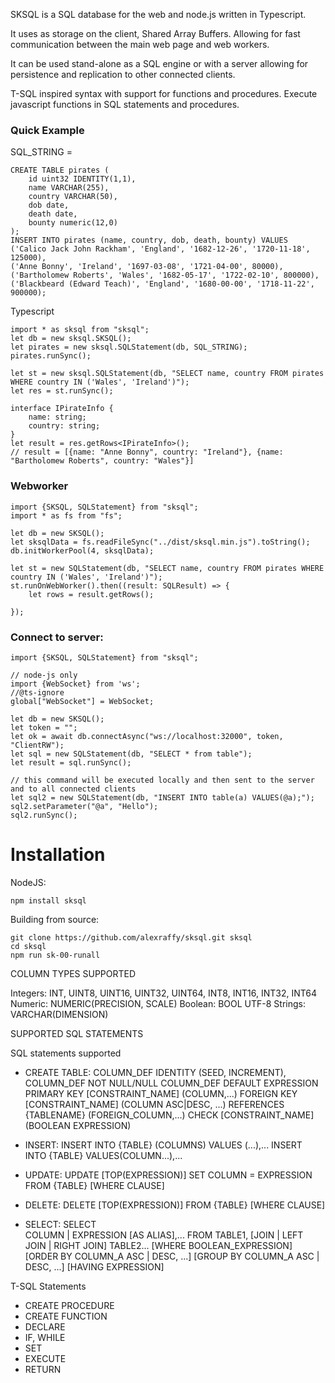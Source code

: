 
SKSQL is a SQL database for the web and node.js written in Typescript.


It uses as storage on the client, Shared Array Buffers. Allowing for fast communication between the main web page and web workers.

It can be used stand-alone as a SQL engine or with a server allowing for persistence and replication to other connected clients.

T-SQL inspired syntax with support for functions and procedures. Execute javascript functions in SQL statements and procedures.

### Quick Example

SQL_STRING = 
	
	CREATE TABLE pirates (
		id uint32 IDENTITY(1,1),
		name VARCHAR(255),
		country VARCHAR(50),
		dob date,
		death date,
		bounty numeric(12,0)
	);
	INSERT INTO pirates (name, country, dob, death, bounty) VALUES
	('Calico Jack John Rackham', 'England', '1682-12-26', '1720-11-18', 125000),
	('Anne Bonny', 'Ireland', '1697-03-08', '1721-04-00', 80000),
	('Bartholomew Roberts', 'Wales', '1682-05-17', '1722-02-10', 800000),
	('Blackbeard (Edward Teach)', 'England', '1680-00-00', '1718-11-22', 900000);



Typescript
	
	import * as sksql from "sksql";
	let db = new sksql.SKSQL();
	let pirates = new sksql.SQLStatement(db, SQL_STRING);
	pirates.runSync();
	
	let st = new sksql.SQLStatement(db, "SELECT name, country FROM pirates WHERE country IN ('Wales', 'Ireland')");
	let res = st.runSync();
	
	interface IPirateInfo {
		name: string;
		country: string;
	}
	let result = res.getRows<IPirateInfo>();
	// result = [{name: "Anne Bonny", country: "Ireland"}, {name: "Bartholomew Roberts", country: "Wales"}]
	


### Webworker
 
	
	import {SKSQL, SQLStatement} from "sksql";
	import * as fs from "fs";
	
	let db = new SKSQL();
	let sksqlData = fs.readFileSync("../dist/sksql.min.js").toString();
	db.initWorkerPool(4, sksqlData);
	
	let st = new SQLStatement(db, "SELECT name, country FROM pirates WHERE country IN ('Wales', 'Ireland')");
	st.runOnWebWorker().then((result: SQLResult) => {
		let rows = result.getRows();
		
	});


### Connect to server:
	
	import {SKSQL, SQLStatement} from "sksql";

	// node-js only
	import {WebSocket} from 'ws';
	//@ts-ignore
	global["WebSocket"] = WebSocket;

	let db = new SKSQL();
	let token = "";
	let ok = await db.connectAsync("ws://localhost:32000", token, "ClientRW");
	let sql = new SQLStatement(db, "SELECT * from table");
	let result = sql.runSync();	
	
	// this command will be executed locally and then sent to the server and to all connected clients
	let sql2 = new SQLStatement(db, "INSERT INTO table(a) VALUES(@a);");
	sql2.setParameter("@a", "Hello");
	sql2.runSync();

# Installation

NodeJS:

	npm install sksql

Building from source:
	
	git clone https://github.com/alexraffy/sksql.git sksql
	cd sksql
	npm run sk-00-runall
	

COLUMN TYPES SUPPORTED

Integers:
	INT, UINT8, UINT16, UINT32, UINT64, INT8, INT16, INT32, INT64
Numeric:
	NUMERIC(PRECISION, SCALE)
Boolean:
	BOOL
UTF-8 Strings:
	VARCHAR(DIMENSION)

SUPPORTED SQL STATEMENTS

SQL statements supported
 - CREATE TABLE:
    COLUMN_DEF IDENTITY (SEED, INCREMENT),
    COLUMN_DEF NOT NULL/NULL
    COLUMN_DEF DEFAULT EXPRESSION
    PRIMARY KEY [CONSTRAINT_NAME] (COLUMN,...)
    FOREIGN KEY [CONSTRAINT_NAME] (COLUMN ASC|DESC, ...) REFERENCES 		{TABLENAME} (FOREIGN_COLUMN,...)
    CHECK [CONSTRAINT_NAME] (BOOLEAN EXPRESSION)

 - INSERT:
    INSERT INTO {TABLE} (COLUMNS) VALUES (...),...
    INSERT INTO {TABLE} VALUES(COLUMN...),...

 - UPDATE:
    UPDATE [TOP(EXPRESSION)] SET COLUMN = EXPRESSION FROM {TABLE} [WHERE CLAUSE]

 - DELETE:
    DELETE [TOP(EXPRESSION)] FROM {TABLE} [WHERE CLAUSE]

 - SELECT:
    SELECT  
        COLUMN | EXPRESSION [AS ALIAS],...
    FROM
        TABLE1, [JOIN | LEFT JOIN | RIGHT JOIN] TABLE2...
    [WHERE BOOLEAN_EXPRESSION]
    [ORDER BY COLUMN_A ASC | DESC, ...]
    [GROUP BY COLUMN_A ASC | DESC, ...]
    [HAVING EXPRESSION]

T-SQL Statements
 - CREATE PROCEDURE
 - CREATE FUNCTION
 - DECLARE
 - IF, WHILE
 - SET
 - EXECUTE
 - RETURN